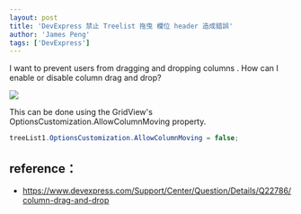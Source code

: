 ```yaml
---
layout: post
title: 'DevExpress 禁止 Treelist 拖曳 欄位 header 造成錯誤'
author: 'James Peng'
tags: ['DevExpress']
---
```


I want to prevent users from dragging and dropping columns . How can I enable or disable column drag and drop?


![](https://i.imgur.com/ifmAMK3.png)

This can be done using the GridView's OptionsCustomization.AllowColumnMoving property.

~~~csharp
treeList1.OptionsCustomization.AllowColumnMoving = false;
~~~

## reference： ##

- https://www.devexpress.com/Support/Center/Question/Details/Q22786/column-drag-and-drop
